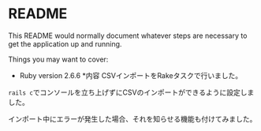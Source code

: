 # README

This README would normally document whatever steps are necessary to get the
application up and running.

Things you may want to cover:

* Ruby version
2.6.6
*内容
CSVインポートをRakeタスクで行いました。　　

```rails c```でコンソールを立ち上げずにCSVのインポートができるように設定しました。　　

インポート中にエラーが発生した場合、それを知らせる機能も付けてみました。　　
